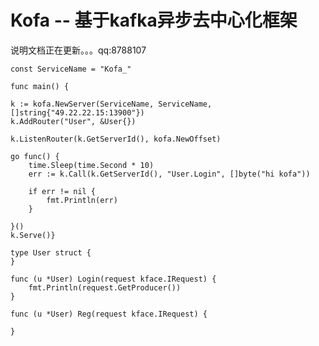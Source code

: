 # Kofa -- 基于kafka异步去中心化框架

说明文档正在更新。。。qq:8788107


    const ServiceName = "Kofa_"

    func main() {

	k := kofa.NewServer(ServiceName, ServiceName, []string{"49.22.22.15:13900"})
	k.AddRouter("User", &User{})

	k.ListenRouter(k.GetServerId(), kofa.NewOffset)

	go func() {
		time.Sleep(time.Second * 10)
		err := k.Call(k.GetServerId(), "User.Login", []byte("hi kofa"))

		if err != nil {
			fmt.Println(err)
		}

	}()
	k.Serve()}

    type User struct {
    }

    func (u *User) Login(request kface.IRequest) {
	    fmt.Println(request.GetProducer())
    }

    func (u *User) Reg(request kface.IRequest) {

    }

